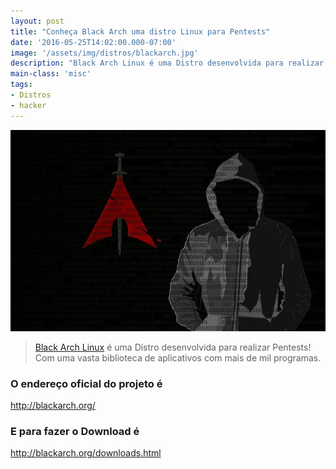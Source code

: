 ```yaml
---
layout: post
title: "Conheça Black Arch uma distro Linux para Pentests"
date: '2016-05-25T14:02:00.000-07:00'
image: '/assets/img/distros/blackarch.jpg'
description: "Black Arch Linux é uma Distro desenvolvida para realizar Pentests."
main-class: 'misc'
tags:
- Distros
- hacker
---
```


![Conheça Black Arch uma distro Linux para Pentests](/assets/img/distros/blackarch.jpg "Conheça Black Arch uma distro Linux para Pentests")

> [Black Arch Linux](http://blackarch.org/) é uma Distro desenvolvida para realizar Pentests! Com uma vasta biblioteca de aplicativos com mais de mil programas.

### O endereço oficial do projeto é
<http://blackarch.org/>

### E para fazer o Download é
<http://blackarch.org/downloads.html>

<script async src="https://pagead2.googlesyndication.com/pagead/js/adsbygoogle.js"></script>

<!-- Informat -->
<ins class="adsbygoogle"
 style="display:block"
 data-ad-client="ca-pub-2838251107855362"
 data-ad-slot="2327980059"
 data-ad-format="auto"
 data-full-width-responsive="true"></ins>

<script>
(adsbygoogle = window.adsbygoogle || []).push({});
</script>

